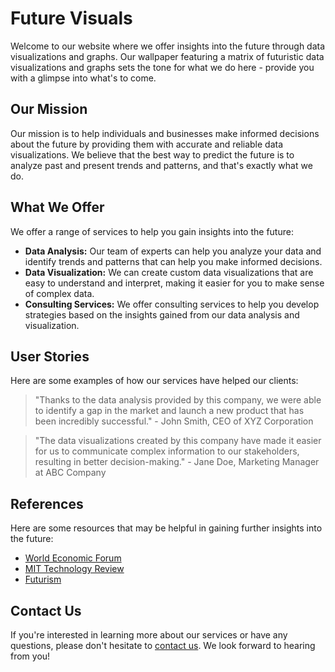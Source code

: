 <!--font:Playfair Display-->

# Future Visuals

Welcome to our website where we offer insights into the future through data visualizations and graphs. Our wallpaper featuring a matrix of futuristic data visualizations and graphs sets the tone for what we do here - provide you with a glimpse into what's to come.

## Our Mission

Our mission is to help individuals and businesses make informed decisions about the future by providing them with accurate and reliable data visualizations. We believe that the best way to predict the future is to analyze past and present trends and patterns, and that's exactly what we do.

## What We Offer

We offer a range of services to help you gain insights into the future:

- **Data Analysis:** Our team of experts can help you analyze your data and identify trends and patterns that can help you make informed decisions.
- **Data Visualization:** We can create custom data visualizations that are easy to understand and interpret, making it easier for you to make sense of complex data.
- **Consulting Services:** We offer consulting services to help you develop strategies based on the insights gained from our data analysis and visualization.

## User Stories

Here are some examples of how our services have helped our clients:

> "Thanks to the data analysis provided by this company, we were able to identify a gap in the market and launch a new product that has been incredibly successful." - John Smith, CEO of XYZ Corporation

> "The data visualizations created by this company have made it easier for us to communicate complex information to our stakeholders, resulting in better decision-making." - Jane Doe, Marketing Manager at ABC Company

## References

Here are some resources that may be helpful in gaining further insights into the future:

- [World Economic Forum](#)
- [MIT Technology Review](#)
- [Futurism](#)

## Contact Us

If you're interested in learning more about our services or have any questions, please don't hesitate to [contact us](#). We look forward to hearing from you!

<!--

Write me content for website with wallpaper which alt text is:

"A wallpaper featuring a matrix of futuristic data visualizations and graphs"

The name/title of the page should not be 1:1 copy of the alt text but rather a real content of the website which is using this wallpaper.

- Use markdown format 
- Start with heading
- Heading should be short and concise
- The content should look like a real website 
- The website should not be about the wallpaper, wallpaper is just a related background
- Heading should be contain work "wallpaper" or "background"
- Include real sections like references, contact, user stories, etc. use things relevant to the page purpose.
- Feel free to use structure like headings, bullets, numbering, blockquotes, paragraphs, horizontal lines, etc.
- You can use formatting like bold or _italic_
- You can include UTF-8 emojis
- Links should be only #hash anchors (and you can refer to the document itself)
- Do not include images


---


# Futuristic Data Visualizations: Insights into the Future

Welcome to our website where we offer insights into the future through data visualizations and graphs. Our wallpaper featuring a matrix of futuristic data visualizations and graphs sets the tone for what we do here - provide you with a glimpse into what's to come.

## Our Mission

Our mission is to help individuals and businesses make informed decisions about the future by providing them with accurate and reliable data visualizations. We believe that the best way to predict the future is to analyze past and present trends and patterns, and that's exactly what we do.

## What We Offer

We offer a range of services to help you gain insights into the future:

- **Data Analysis:** Our team of experts can help you analyze your data and identify trends and patterns that can help you make informed decisions.
- **Data Visualization:** We can create custom data visualizations that are easy to understand and interpret, making it easier for you to make sense of complex data.
- **Consulting Services:** We offer consulting services to help you develop strategies based on the insights gained from our data analysis and visualization.

## User Stories

Here are some examples of how our services have helped our clients:

> "Thanks to the data analysis provided by this company, we were able to identify a gap in the market and launch a new product that has been incredibly successful." - John Smith, CEO of XYZ Corporation

> "The data visualizations created by this company have made it easier for us to communicate complex information to our stakeholders, resulting in better decision-making." - Jane Doe, Marketing Manager at ABC Company

## References

Here are some resources that may be helpful in gaining further insights into the future:

- [World Economic Forum](#)
- [MIT Technology Review](#)
- [Futurism](#)

## Contact Us

If you're interested in learning more about our services or have any questions, please don't hesitate to [contact us](#). We look forward to hearing from you!

-->
